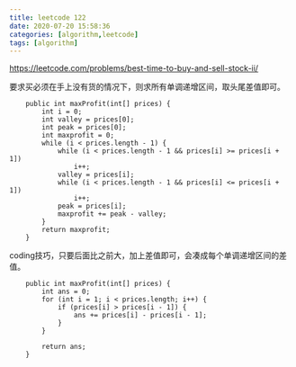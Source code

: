 ```yaml
---
title: leetcode 122
date: 2020-07-20 15:58:36
categories: [algorithm,leetcode]
tags: [algorithm]
---
```

https://leetcode.com/problems/best-time-to-buy-and-sell-stock-ii/

要求买必须在手上没有货的情况下，则求所有单调递增区间，取头尾差值即可。
```
    public int maxProfit(int[] prices) {
        int i = 0;
        int valley = prices[0];
        int peak = prices[0];
        int maxprofit = 0;
        while (i < prices.length - 1) {
            while (i < prices.length - 1 && prices[i] >= prices[i + 1])
                i++;
            valley = prices[i];
            while (i < prices.length - 1 && prices[i] <= prices[i + 1])
                i++;
            peak = prices[i];
            maxprofit += peak - valley;
        }
        return maxprofit;
    }
```

coding技巧，只要后面比之前大，加上差值即可，会凑成每个单调递增区间的差值。
```
    public int maxProfit(int[] prices) {
        int ans = 0;
        for (int i = 1; i < prices.length; i++) {
            if (prices[i] > prices[i - 1]) {
                ans += prices[i] - prices[i - 1];
            }
        }

        return ans;
    }
```
